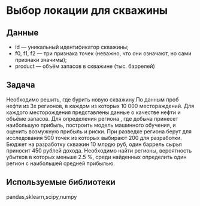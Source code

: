 # Выбор локации для скважины
## Данные
- id — уникальный идентификатор скважины;
- f0, f1, f2 — три признака точек (неважно, что они означают, но сами признаки значимы);
- product — объём запасов в скважине (тыс. баррелей)

## Задача
Необходимо решить, где бурить новую скважину.По данным проб нефти из 3х регионов, в каждом из которых 10 000 местораждений. Для каждого месторождения представлены данные о 
качестве нефти и объёме запасов. Для определения региона , где добыча принесет наибольшую прибыль, построить модель машинного обучения, и оценить возмужную прибыль и риски.
При разведке региона берут для исследования 500 точек из которых выбирают 200 для разработки. Бюджет на разработку скважин 10 млрдю руб, один баррель сырья приносит 450 рублей
дохода. Необходимо найти регионы, вероятность убытков в которых меньше 2.5 %, среди найденных определить один регион с наибольшей средней прибылью.

## Используемые библиотеки
pandas,sklearn,scipy,numpy
